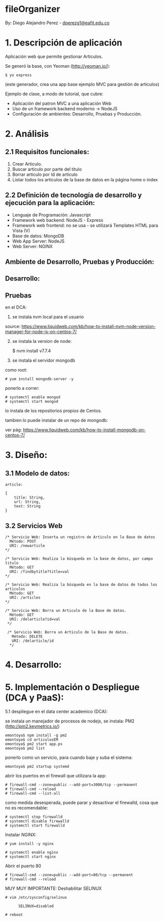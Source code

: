 # fileOrganizer

By: Diego Alejandro Perez - dperezg1@eafit.edu.co

# 1. Descripción de aplicación

Aplicación web que permite gestionar Articulos.

Se generó la base, con Yeoman (http://yeoman.io/):

    $ yo express

(este generador, crea una app base ejemplo MVC para gestión de articulos)

Ejemplo de clase, a modo de tutorial, que cubre:

* Aplicación del patron MVC a una aplicación Web
* Uso de un framework backend moderno -> NodeJS
* Configuración de ambientes: Desarrollo, Pruebas y Producción.

# 2. Análisis

## 2.1 Requisitos funcionales:

1. Crear Articulo.
2. Buscar articulo por parte del titulo
3. Borrar articulo por Id de articulo
4. Listar todos los articulos de la base de datos en la página home o index

## 2.2 Definición de tecnología de desarrollo y ejecución para la aplicación:

* Lenguaje de Programación: Javascript
* Framework web backend: NodeJS - Express
* Framework web frontend: no se usa - se utilizará Templates HTML para Vista (V)
* Base de datos: MongoDB
* Web App Server: NodeJS
* Web Server: NGINX

## Ambiente de Desarrollo, Pruebas y Producción:

## Desarrollo:

## Pruebas

en el DCA:

1. se instala nvm local para el usuario

source: https://www.liquidweb.com/kb/how-to-install-nvm-node-version-manager-for-node-js-on-centos-7/

2. se instala la version de node:

    $ nvm install v7.7.4

3. se instala el servidor mongodb

como root:

    # yum install mongodb-server -y

ponerlo a correr:

    # systemctl enable mongod
    # systemctl start mongod


lo instala de los repositorios propios de Centos.

tambien lo puede instalar de un repo de mongodb:

ver pág: https://www.liquidweb.com/kb/how-to-install-mongodb-on-centos-7/

# 3. Diseño:

## 3.1 Modelo de datos:

    article:

    {
        title: String,
        url: String,
        text: String
    }

## 3.2 Servicios Web

    /* Servicio Web: Inserta un registro de Articulo en la Base de datos
      Método: POST
      URI: /newarticle
    */

    /* Servicio Web: Realiza la búsqueda en la base de datos, por campo titulo
      Método: GET
      URI: /findbytitle?title=val
    */

    /* Servicio Web: Realiza la búsqueda en la base de datos de todos los articulos
      Método: GET
      URI: /articles
    */

    /* Servicio Web: Borra un Articulo de la Base de datos.
      Método: GET
      URI: /delarticle?id=val
     */

     /* Servicio Web: Borra un Articulo de la Base de datos.
       Método: DELETE
       URI: /delarticle/id
      */

# 4. Desarrollo:

# 5. Implementación o Despliegue (DCA y PaaS):

5.1 despliegue en el data center academico (DCA):

se instala un manejador de procesos de nodejs, se instala: PM2 (http://pm2.keymetrics.io/)

    emontoya$ npm install -g pm2
    emontoya$ cd articulosEM
    emontoya$ pm2 start app.ps
    emontoya$ pm2 list
    
ponerlo como un servicio, para cuando baje y suba el sistema:    
    
    emontoya$ pm2 startup systemd
    
abrir los puertos en el firewall que utilizara la app:

    # firewall-cmd --zone=public --add-port=3000/tcp --permanent
    # firewall-cmd --reload
    # firewall-cmd --list-all
    
como medida desesperada, puede parar y desactivar el firewalld, cosa que no es recomendable:

    # systemctl stop firewalld   
    # systemctl disable firewalld
    # systemctl start firewalld
    

Instalar NGINX:

    # yum install -y nginx
    
    # systemctl enable nginx
    # systemctl start nginx
    
Abrir el puerto 80
    
    # firewall-cmd --zone=public --add-port=80/tcp --permanent
    # firewall-cmd --reload
    
MUY MUY IMPORTANTE: Deshabilitar SELINUX

    # vim /etc/sysconfig/selinux
    
          SELINUX=disabled
          
    # reboot
    
    
    

